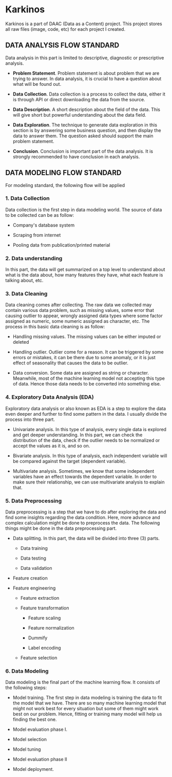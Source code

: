 # Karkinos

Karkinos is a part of DAAC (Data as a Content) project. This project stores all raw files (image, code, etc) for each project I created.

## DATA ANALYSIS FLOW STANDARD

Data analysis in this part is limited to descriptive, diagnostic or prescriptive analysis.

-   **Problem Statement**. Problem statement is about problem that we are trying to answer. In data analysis, it is crucial to have a question about what will be found out.

-   **Data Collection**. Data collection is a process to collect the data, either it is through API or direct downloading the data from the source.

-   **Data Description**. A short description about the field of the data. This will give short but powerful understanding about the data field.

-   **Data Exploration**. The technique to generate data exploration in this section is by answering some business question, and then display the data to answer them. The question asked should support the main problem statement.

-   **Conclusion**. Conclusion is important part of the data analysis. It is strongly recommended to have conclusion in each analysis.

## DATA MODELING FLOW STANDARD

For modeling standard, the following flow will be applied

### 1. Data Collection

Data collection is the first step in data modeling world. The source of data to be collected can be as follow:

-   Company's database system

-   Scraping from internet

-   Pooling data from publication/printed material

### 2. Data understanding

In this part, the data will get summarized on a top level to understand about what is the data about, how many features they have, what each feature is talking about, etc.

### 3. Data Cleaning

Data cleaning comes after collecting. The raw data we collected may contain various data problem, such as missing values, some error that causing outlier to appear, wrongly assigned data types where some factor assigned as numeric, some numeric assigned as character, etc. The process in this basic data cleaning is as follow:

-   Handling missing values. The missing values can be either imputed or deleted

-   Handling outlier. Outlier come for a reason. It can be triggered by some errors or mistakes, it can be there due to some anomaly, or it is just effect of seasonality that causes the data to be outlier.

-   Data conversion. Some data are assigned as string or character. Meanwhile, most of the machine learning model not accepting this type of data. Hence those data needs to be converted into something else.

### 4. Exploratory Data Analysis (EDA)

Exploratory data analysis or also known as EDA is a step to explore the data even deeper and further to find some pattern in the data. I usually divide the process into three part.

-    Univariate analysis. In this type of analysis, every single data is explored and get deeper understanding. In this part, we can check the distribution of the data, check if the outlier needs to be normalized or accept the values as it is, and so on.

-   Bivariate analysis. In this type of analysis, each independent variable will be compared against the target (dependent variable).

-    Multivariate analysis. Sometimes, we know that some independent variables have an effect towards the dependent variable. In order to make sure their relationship, we can use multivariate analysis to explain that.

### 5. Data Preprocessing

Data preprocessing is a step that we have to do after exploring the data and find some insights regarding the data condition. Here, more advance and complex calculation might be done to preprocess the data. The following things might be done in the data preprocessing part.

-   Data splitting. In this part, the data will be divided into three (3) parts.

    -   Data training

    -   Data testing

    -   Data validation

-   Feature creation

-   Feature engineering

    -   Feature extraction

    -   Feature transformation

        -   Feature scaling

        -   Feature normalization

        -   Dummify

        -   Label encoding

    -   Feature selection

### 6. Data Modeling

Data modeling is the final part of the machine learning flow. It consists of the following steps:

-   Model training. The first step in data modeling is training the data to fit the model that we have. There are so many machine learning model that might not work best for every situation but some of them might work best on our problem. Hence, fitting or training many model will help us finding the best one.

-   Model evaluation phase I.

-   Model selection

-   Model tuning

-   Model evaluation phase II

-   Model deployment.
